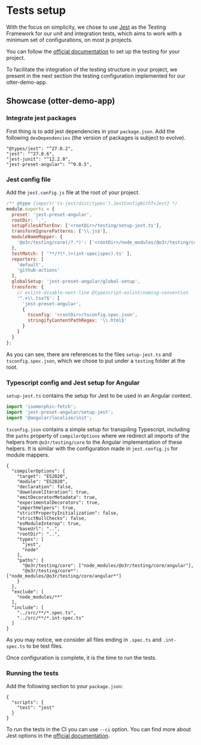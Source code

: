 # Tests setup

With the focus on simplicity, we chose to use [Jest](https://jestjs.io) as the Testing Framework for our unit and integration tests, which aims to work with a minimum set of configurations, on most js projects.

You can follow the [official documentation](https://jestjs.io/docs/getting-started) to set up the testing for your project.

To facilitate the integration of the testing structure in your project, we present in the next section the testing configuration implemented for our otter-demo-app.

## Showcase (otter-demo-app)

### Integrate jest packages

First thing is to add jest dependencies in your `package.json`. Add the following `devDependencies` (the version of packages is subject to evolve).

```json5
"@types/jest": "^27.0.2",
"jest": "^27.0.6",
"jest-junit": "^12.2.0",
"jest-preset-angular": "^9.0.5",
```

### Jest config file

Add the `jest.config.js` file at the root of your project.

```javascript
/** @type {import('ts-jest/dist/types').JestConfigWithTsJest} */
module.exports = {
  preset: 'jest-preset-angular',
  rootDir: '.',
  setupFilesAfterEnv: ['<rootDir>/testing/setup-jest.ts'],
  transformIgnorePatterns: ['\\.js$'],
  moduleNameMapper: {
    '@o3r/testing/core(/?.*)': ['<rootDir>/node_modules/@o3r/testing/core/angular$1'] // otter testing core redirection to Angular implementation
  },
  testMatch: [ '**/?(*.)+(int-spec|spec).ts' ],
  reporters: [
    'default',
    'github-actions'
  ],
  globalSetup: 'jest-preset-angular/global-setup',
  transform: {
    // eslint-disable-next-line @typescript-eslint/naming-convention
    '^.+\\.tsx?$': [
      'jest-preset-angular',
      {
        tsconfig: '<rootDir>/tsconfig.spec.json',
        stringifyContentPathRegex: '\\.html$'
      }
    ]
  }
};
```

As you can see, there are references to the files `setup-jest.ts` and `tsconfig.spec.json`, which we chose to put under a `testing` folder at the root.

### Typescript config and Jest setup for Angular

`setup-jest.ts` contains the setup for Jest to be used in an Angular context.

```typescript
import 'isomorphic-fetch';
import 'jest-preset-angular/setup-jest';
import '@angular/localize/init';
```

`tsconfig.json` contains a simple setup for transpiling Typescript, including the `paths` property of `compilerOptions` where we redirect all imports of the helpers from `@o3r/testing/core` to the Angular implementation of these helpers.
It is similar with the configuration made in `jest.config.js` for module mappers.

```json5
{
  "compilerOptions": {
    "target": "ES2020",
    "module": "ES2020",
    "declaration": false,
    "downlevelIteration": true,
    "emitDecoratorMetadata": true,
    "experimentalDecorators": true,
    "importHelpers": true,
    "strictPropertyInitialization": false,
    "strictNullChecks": false,
    "esModuleInterop": true,
    "baseUrl": "..",
    "rootDir": "..",
    "types": [
      "jest",
      "node"
    ],
    "paths": {
      "@o3r/testing/core": ["node_modules/@o3r/testing/core/angular"],
      "@o3r/testing/core*": ["node_modules/@o3r/testing/core/angular*"]
    }
  },
  "exclude": [
    "node_modules/**"
  ],
  "include": [
    "../src/**/*.spec.ts",
    "../src/**/*.int-spec.ts"
  ]
}
```

As you may notice, we consider all files ending in `.spec.ts` and `.int-spec.ts` to be test files.

Once configuration is complete, it is the time to run the tests.

### Running the tests

Add the following section to your `package.json`:

```json5
{
  "scripts": {
    "test": "jest"
  }
}
```

To run the tests in the CI you can use `--ci` option. You can find more about Jest options in the [official documentation](https://jestjs.io/docs/cli).
